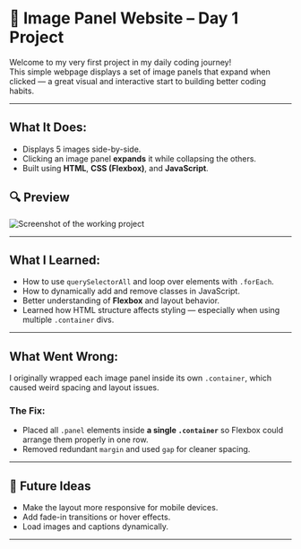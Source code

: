 # 📸 Image Panel Website – Day 1 Project

Welcome to my very first project in my daily coding journey!  
This simple webpage displays a set of image panels that expand when clicked — a great visual and interactive start to building better coding habits.

---

##  What It Does:

- Displays 5 images side-by-side.
- Clicking an image panel **expands** it while collapsing the others.
- Built using **HTML**, **CSS (Flexbox)**, and **JavaScript**.

## 🔍 Preview

![Screenshot of the working project]([images/screenshot.png])

---

##  What I Learned:

- How to use `querySelectorAll` and loop over elements with `.forEach`.
- How to dynamically add and remove classes in JavaScript.
- Better understanding of **Flexbox** and layout behavior.
- Learned how HTML structure affects styling — especially when using multiple `.container` divs.

---

##  What Went Wrong:

I originally wrapped each image panel inside its own `.container`, which caused weird spacing and layout issues.

### The Fix:
- Placed all `.panel` elements inside **a single `.container`** so Flexbox could arrange them properly in one row.
- Removed redundant `margin` and used `gap` for cleaner spacing.

---

## 🚀 Future Ideas

- Make the layout more responsive for mobile devices.
- Add fade-in transitions or hover effects.
- Load images and captions dynamically.

---

